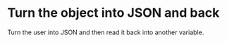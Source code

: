# Turn the object into JSON and back

Turn the user into JSON and then read it back into another variable.